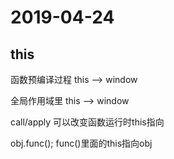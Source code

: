 # 2019-04-24

## this

函数预编译过程 this —> window

全局作用域里 this —> window

call/apply 可以改变函数运行时this指向

obj.func();   func()里面的this指向obj